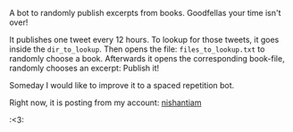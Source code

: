 A bot to randomly publish excerpts from books. 
Goodfellas your time isn't over!

It publishes one tweet every 12 hours. To lookup for those tweets, it goes inside the `dir_to_lookup`. Then opens the file: `files_to_lookup.txt` to randomly choose a book. Afterwards it opens the corresponding book-file, randomly chooses an excerpt: Publish it!

Someday I would like to improve it to a spaced repetition bot.

Right now, it is posting from my account: [nishantiam](https://twitter.com/nishantiam)

:<3:
